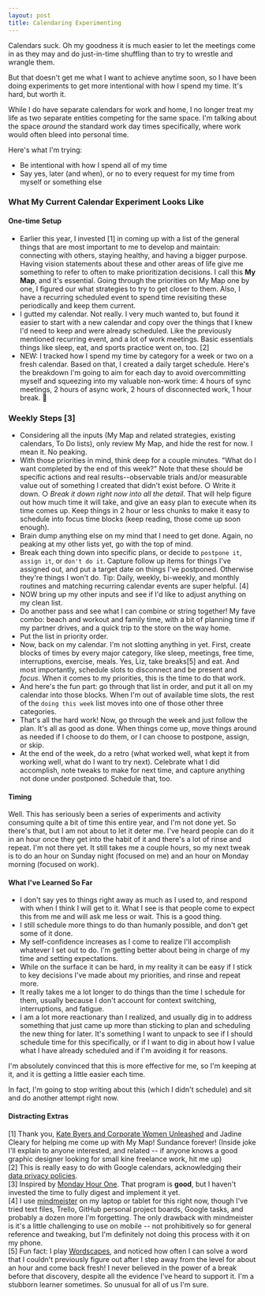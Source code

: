 ```yaml
---
layout: post
title: Calendaring Experimenting
---
```

Calendars suck. Oh my goodness it is much easier to let the meetings come in as they may and do just-in-time shuffling than to try to wrestle and wrangle them.

But that doesn't get me what I want to achieve anytime soon, so I have been doing experiments to get more intentional with how I spend my time. It's hard, but worth it.

While I do have separate calendars for work and home, I no longer treat my life as two separate entities competing for the same space. I'm talking about the space *around* the standard work day times specifically, where work would often bleed into personal time.

Here's what I'm trying:  
- Be intentional with how I spend all of my time
- Say yes, later (and when), or no to every request for my time from myself or something else

### What My Current Calendar Experiment Looks Like

#### One-time Setup
- Earlier this year, I invested [1] in coming up with a list of the general things that are most important to me to develop and maintain: connecting with others, staying healthy, and having a bigger purpose. Having vision statements about these and other areas of life give me something to refer to often to make prioritization decisions. I call this **My Map**, and it's essential. Going through the priorities on My Map one by one, I figured our what strategies to try to get closer to them. Also, I have a recurring scheduled event to spend time revisiting these periodically and keep them current.
- I gutted my calendar. Not really. I very much wanted to, but found it easier to start with a new calendar and copy over the things that I knew I'd need to keep and were already scheduled. Like the previously mentioned recurring event, and a lot of work meetings. Basic essentials things like sleep, eat, and sports practice went on, too. [2] 
- NEW: I tracked how I spend my time by category for a week or two on a fresh calendar. Based on that, I created a daily target schedule. Here's the breakdown I'm going to aim for each day to avoid overcommitting myself and squeezing into my valuable non-work time: 4 hours of sync meetings, 2 hours of async work, 2 hours of disconnected work, 1 hour break. 🤞
	
### Weekly Steps [3]
- Considering all the inputs (My Map and related strategies, existing calendars, To Do lists), only review My Map, and hide the rest for now. I mean it. No peaking.
- With those priorities in mind, think deep for a couple minutes. "What do I want completed by the end of this week?" Note that these should be specific actions and real results--observable trials and/or measurable value out of something I created that didn't exist before.
    ○ Write it down. 
    ○ *Break it down right now into all the detail*. That will help figure out how much time it will take, and give an easy plan to execute when its time comes up. Keep things in 2 hour or less chunks to make it easy to schedule into focus time blocks (keep reading, those come up soon enough).
- Brain dump anything else on my mind that I need to get done. Again, no peaking at my other lists yet, go with the top of mind.
- Break each thing down into specific plans, or decide to `postpone it`, `assign it`, or `don't do it`. Capture follow up items for things I've assigned out, and put a target date on things I've postponed. Otherwise they're things I won't do. Tip: Daily, weekly, bi-weekly, and monthly routines and matching recurring calendar events are super helpful. [4]
- NOW bring up my other inputs and see if I'd like to adjust anything on my clean list.
- Do another pass and see what I can combine or string together! My fave combo: beach and workout and family time, with a bit of planning time if my partner drives, and a quick trip to the store on the way home. 
- Put the list in priority order. 
- Now, back on my calendar. I'm not slotting anything in yet. First, create blocks of times by every major category, like sleep, meetings, free time, interruptions, exercise, meals. Yes, Liz, take breaks[5] and eat. And most importantly, schedule slots to disconnect and be present and *focus*. When it comes to my priorities, this is the time to do that work.
- And here's the fun part: go through that list in order, and put it all on my calendar into those blocks. When I'm out of available time slots, the rest of the `doing this week` list moves into one of those other three categories. 
- That's all the hard work! Now, go through the week and just follow the plan. It's all as good as done. When things come up, move things around as needed if I choose to do them, or I can choose to postpone, assign, or skip.
- At the end of the week, do a retro (what worked well, what kept it from working well, what do I want to try next). Celebrate what I did accomplish, note tweaks to make for next time, and capture anything not done under postponed. Schedule that, too.

#### Timing
Well. This has seriously been a series of experiments and activity consuming quite a bit of time this entire year, and I'm not done yet. So there's that, but I am not about to let it deter me. I've heard people can do it in an hour once they get into the habit of it and there's a lot of rinse and repeat. I'm not there yet. It still takes me a couple hours, so my next tweak is to do an hour on Sunday night (focused on me) and an hour on Monday morning (focused on work).

#### What I've Learned So Far
- I don't say yes to things right away as much as I used to, and respond with when I think I will get to it. What I see is that people come to expect this from me and will ask me less or wait. This is a good thing.
- I still schedule more things to do than humanly possible, and don't get some of it done.
- My self-confidence increases as I come to realize I'll accomplish whatever I set out to do. I'm getting better about being in charge of my time and setting expectations.
- While on the surface it can be hard, in my reality it can be easy if I stick to key decisions I've made about my priorities, and rinse and repeat more.
- It really takes me a lot longer to do things than the time I schedule for them, usually because I don't account for context switching, interruptions, and fatigue.
- I am a lot more reactionary than I realized, and usually dig in to address something that just came up more than sticking to plan and scheduling the new thing for later. It's something I want to unpack to see if I should schedule time for this specifically, or if I want to dig in about how I value what I have already scheduled and if I'm avoiding it for reasons.

I'm absolutely convinced that this is more effective for me, so I'm keeping at it, and it is getting a little easier each time.

In fact, I'm going to stop writing about this (which I didn't schedule) and sit and do another attempt right now.

#### Distracting Extras
[1] Thank you, [Kate Byers and Corporate Women Unleashed](https://kathleenbyars.com/program/) and Jadine Cleary for helping me come up with My Map! Sundance forever! (Inside joke I'll explain to anyone interested, and related -- if anyone knows a good graphic designer looking for small kine freelance work, hit me up)  
[2] This is really easy to do with Google calendars, acknowledging their [data privacy policies](https://support.google.com/calendar/answer/10366125?hl=en).  
[3] Inspired by [Monday Hour One](https://mondayhourone.com/). That program is **good**, but I haven't invested the time to fully digest and implement it yet.  
[4] I use [mindmeister](https://www.mindmeister.com/) on my laptop or tablet for this right now, though I've tried text files, Trello, GitHub personal project boards, Google tasks, and probably a dozen more I'm forgetting. The only drawback with mindmeister is it's a little challenging to use on mobile -- not prohibitively so for general reference and tweaking, but I'm definitely not doing this process with it on my phone.  
[5] Fun fact: I play [Wordscapes](https://apps.apple.com/us/app/wordscapes/id1207472156), and noticed how often I can solve a word that I couldn't previously figure out after I step away from the level for about an hour and come back fresh! I never believed in the power of a break before that discovery, despite all the evidence I've heard to support it. I'm a stubborn learner sometimes. So unusual for all of us I'm sure.  
